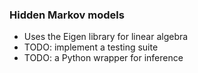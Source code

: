### Hidden Markov models
- Uses the Eigen library for linear algebra
- TODO: implement a testing suite
- TODO: a Python wrapper for inference
